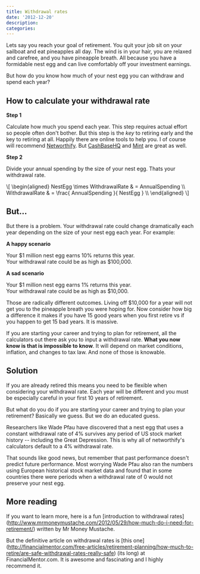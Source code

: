 ```yaml
---
title: Withdrawal rates
date: '2012-12-20'
description:
categories:
---
```

<script type="text/javascript"
  src="http://cdn.mathjax.org/mathjax/latest/MathJax.js?config=TeX-AMS-MML_HTMLorMML">
</script>

Lets say you reach your goal of retirement.  You quit your job sit on your
sailboat and eat pineapples all day.  The wind is in your hair, you are relaxed
and carefree, and you have pineapple breath.  All because you have a formidable
nest egg and can live comfortably off your investment earnings.  

But how do you know how much of your nest egg you can withdraw and spend each
year?  

How to calculate your withdrawal rate
-------------------------------------

<b>Step 1</b>

Calculate how much you spend each year.  This step requires actual
effort so people often don't bother.  But this step is the *key* to retiring early
and the key to retiring at all.  Happily there are online tools to help you.  I
of course will recommend [Networthify](http://networthify.com).  But
[CashBaseHQ](http://cashbasehq.com) and [Mint](http://mint.com) are great
as well.

<b>Step 2</b>

Divide your annual spending by the size of your nest egg.  Thats your
withdrawal rate.

<p>
  \[ 
    \begin{aligned}
      NestEgg \times WithdrawalRate &amp; =  AnnualSpending \\
                     WithdrawalRate &amp; =  \frac{ AnnualSpending }{ NestEgg } \\
    \end{aligned}
  \]
</p>


But...
--------

But there is a problem.  Your withdrawal rate could change dramatically
each year depending on the size of your nest egg each year.  For example:

<b>A happy scenario</b>

Your $1 million nest egg earns 10% returns this year.  <br>
Your withdrawal rate could be as high as $100,000.

<b>A sad scenario</b>

Your $1 million nest egg earns 1% returns this year.  <br>
Your withdrawal rate could be as high as $10,000.

Those are radically different outcomes.  Living off $10,000 for a year will not
get you to the pineapple breath you were hoping for.  Now consider how big a
difference it makes if you have 15 good years when you first retire vs if you
happen to get 15 bad years.  It is massive.

If you are starting your career and trying to plan for retirement, all the
calculators out there ask you to input a withdrawal rate.  <b>What you now know
is that is impossible to know</b>.  It will depend on market conditions,
inflation, and changes to tax law.  And none of those is knowable.


Solution
--------

If you are already retired this means you need to be flexible when considering
your withdrawal rate.  Each year will be different and you must be especially
careful in your first 10 years of retirement.

But what do you do if you are starting your career and trying to plan your
retirement?  Basically we guess.  But we do an educated guess.

Researchers like Wade Pfau have discovered that a nest egg that uses a constant
withdrawal rate of 4% survives any period of US stock market history --
including the Great Depression.  This is why all of networthify's calculators
default to a 4% withdrawal rate.

That sounds like good news, but remember that past performance doesn't predict
future performance.  Most worrying Wade Pfau also ran the numbers using
European historical stock market data and found that in some countries there
were periods when a withdrawal rate of 0 would not preserve your nest egg.  


More reading
------------

If you want to learn more, here is a fun [introduction to withdrawal rates]
(http://www.mrmoneymustache.com/2012/05/29/how-much-do-i-need-for-retirement/)
written by Mr Money Mustache.  

But the definitive article on withdrawal rates is [this one]
(http://financialmentor.com/free-articles/retirement-planning/how-much-to-retire/are-safe-withdrawal-rates-really-safe)
(its long) at FinancialMentor.com.  It is awesome and fascinating and I highly
recommend it.
